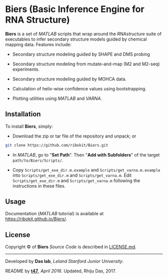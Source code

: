 # Biers (Basic Inference Engine for RNA Structure)

**Biers** is a set of *MATLAB* scripts that wrap around the *RNAstructure* suite of executables to infer secondary structure models guided by chemical mapping data. Features include:

- Secondary structure modeling guided by SHAPE and DMS probing

- Secondary structure modeling from mutate-and-map (M2 and M2-seq) experiments.

- Secondary structure modeling guided by MOHCA data.

- Calculation of helix-wise confidence values using bootstrapping.

- Plotting utilities using *MATLAB* and *VARNA*.


## Installation

To install **Biers**, simply:

- Download the zip or tar file of the repository and unpack; or 
```bash
git clone https://github.com/ribokit/Biers.git
```

- In *MATLAB*, go to "**Set Path**". Then "**Add with Subfolders**" of the target `path/to/Biers/Scripts/`.

- Copy `Scripts/get_exe_dir.m.example` and `Scripts/get_varna.m.example` into `Scripts/get_exe_dir.m` and `Scripts/get_varna.m`. Edit `Scripts/get_exe_dir.m` and `Scripts/get_varna.m` following the instructions in these files.

## Usage 

Documentation (*MATLAB* tutorial) is available at https://ribokit.github.io/Biers/.

## License

Copyright &copy; of **Biers** _Source Code_ is described in [LICENSE.md](https://github.com/ribokit/Biers/blob/master/LICENSE.md).

<hr/>

Developed by **Das lab**, _Leland Stanford Junior University_.

README by [**t47**](https://t47.io/), *April 2016*. Updated, Rhiju Das, 2017.

